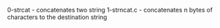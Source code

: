 0-strcat - concatenates two string
1-strncat.c - concatenates n bytes of characters to the destination string

